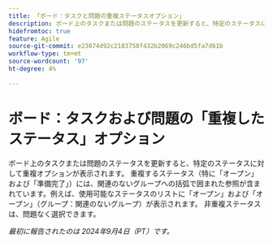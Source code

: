 ```yaml
---
title: 「ボード：タスクと問題の重複ステータスオプション」
description: ボード上のタスクまたは問題のステータスを更新すると、特定のステータスに対して重複オプションが表示されます。
hidefromtoc: true
feature: Agile
source-git-commit: e23074d92c2183758f432b2069c246bd5fa7d61b
workflow-type: tm+mt
source-wordcount: '97'
ht-degree: 4%

---
```


# ボード：タスクおよび問題の「重複したステータス」オプション

<!--
>[!NOTE]
>
>This issue was fixed on August 15, 2024.
-->

ボード上のタスクまたは問題のステータスを更新すると、特定のステータスに対して重複オプションが表示されます。 重複するステータス（特に「オープン」および「準備完了」）には、関連のないグループへの括弧で囲まれた参照が含まれています。例えば、使用可能なステータスのリストに「オープン」および「オープン」（グループ：関連のないグループ）が表示されます。 非重複ステータスは、問題なく選択できます。

_最初に報告されたのは 2024年9月4日（PT）です。_
